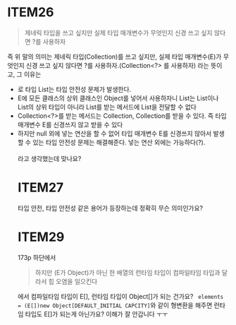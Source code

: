 # ITEM26
> 제네릭 타입을 쓰고 싶지만 실제 타입 매개변수가 무엇인지 신경 쓰고 싶지 않다면 ?를 사용하자

즉 위 말의 의미는 제네릭 타입(Collection<E>)를 쓰고 싶지만, 실제 타입 매개변수(E)가 무엇인지 신경 쓰고 싶지 않다면 ?를 사용하자.(Collection<?> 를 사용하자) 라는 뜻이고, 그 이유는
- 로 타입 List는 타입 안전성 문제가 발생한다.
- E에 모든 클래스의 상위 클래스인 Object를 넣어서 사용하자니 List<Object>는 List<String>이나 List<Integer>의 상위 타입이 아니라 List<Object>를 받는 메서드에 List<String>을 전달할 수 없다
- Collection<?>를 받는 메서드는 Collection<String>, Collection<Integer>를 받을 수 있다. 즉 타입 매개변수 E를 신경쓰지 않고 받을 수 있다
- 하지만 null 외에 넣는 연산을 할 수 없어 타입 매개변수 E를 신경쓰지 않아서 발생할 수 있는 타입 안전성 문제는 해결해준다. 넣는 연산 외에는 가능하다(?).
<br/>
라고 생각했는데 맞나요?

# ITEM27
타입 안전, 타입 안전성 같은 용어가 등장하는데 정확히 무슨 의미인가요?

# ITEM29
173p 하단에서

>  하지만 (E가 Object)가 아닌 한 배열의 런타임 타입이 컴파일타임 타입과 달라서 힙 오염을 일으킨다

에서 컴파일타임 타입이 E[], 런타임 타입이 Object[]가 되는 건가요? 
``` elements = (E[])new Object[DEFAULT_INITIAL CAPCITY]```와 같이 형변환을 해주면 런타임 타입도 E[]가 되는게 아닌가요? 이해가 잘 안갑니다 ㅜㅜ
